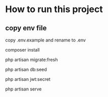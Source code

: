 # How to run this project

## copy env file

copy .env.example and rename to .env

composer install

php artisan migrate:fresh

php artisan db:seed

php artisan jwt:secret

php artisan serve

